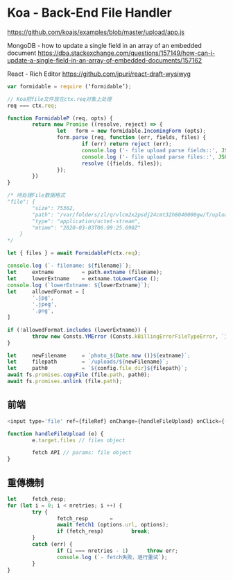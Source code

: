 # Koa - Back-End File Handler

<https://github.com/koajs/examples/blob/master/upload/app.js>

MongoDB - how to update a single field  in an array of an embedded document
<https://dba.stackexchange.com/questions/157149/how-can-i-update-a-single-field-in-an-array-of-embedded-documents/157162>

React - Rich Editor
<https://github.com/jpuri/react-draft-wysiwyg>

```js
var formidable = require (‘formidable’);

// Koa把file文件放在ctx.req对象上处理
req === ctx.req;

function FormidableP (req, opts) {
        return new Promise ((resolve, reject) => {
                let   form = new formidable.IncomingForm (opts);
                form.parse (req, function (err, fields, files) {
                        if (err) return reject (err);
                        console.log ('- file upload parse fields::', JSON.stringify (fields, null, 4));
                        console.log ('- file upload parse files::', JSON.stringify (files, null, 4));
                        resolve ({fields, files});
                });
        })
}

/* 待处理File数据格式
"file": {
        "size": 75362,
        "path": "/var/folders/zl/qrvlcm2x2psdj24cmt32h8040000gw/T/upload_6d5775ec5a0cfc1ae2a38112f1e2eba4",
        "type": "application/octet-stream",
        "mtime": "2020-03-03T06:09:25.690Z"
    }
*/

let { files } = await FormidableP(ctx.req);

console.log (`- filename: ${filename}`);
let     extname         = path.extname (filename);
let     lowerExtname    = extname.toLowerCase ();
console.log (`lowerExtname: ${lowerExtname}`);
let     allowedFormat = [
        '.jpg',
        '.jpeg',
        '.png',
]

if (!allowedFormat.includes (lowerExtname)) {
        throw new Consts.YMError (Consts.kBillingErrorFileTypeError, `文件类型错误，当前为: ${extname}`);
}

let     newFilename     = `photo_${Date.now ()}${extname}`;
let     filepath        = `/uploads/${newFilename}`;
let     path0           = `${config.file_dir}${filepath}`;
await fs.promises.copyFile (file.path, path0);
await fs.promises.unlink (file.path);
```

## 前端

```js
<input type='file' ref={fileRef} onChange={handleFileUpload} onClick={() => fileRef.current.focus()}/>

function handleFileUpload (e) {
        e.target.files // files object

        fetch API // params: file object
}
```

## 重傳機制

```js
let     fetch_resp;
for (let i = 0; i < nretries; i ++) {
        try {
                fetch_resp       =
                await fetch1 (options.url, options);
                if (fetch_resp)         break;
        }
        catch (err) {
                if (i === nretries - 1)      throw err;
                console.log (`- fetch失败，进行重试`);
        }
}
```
